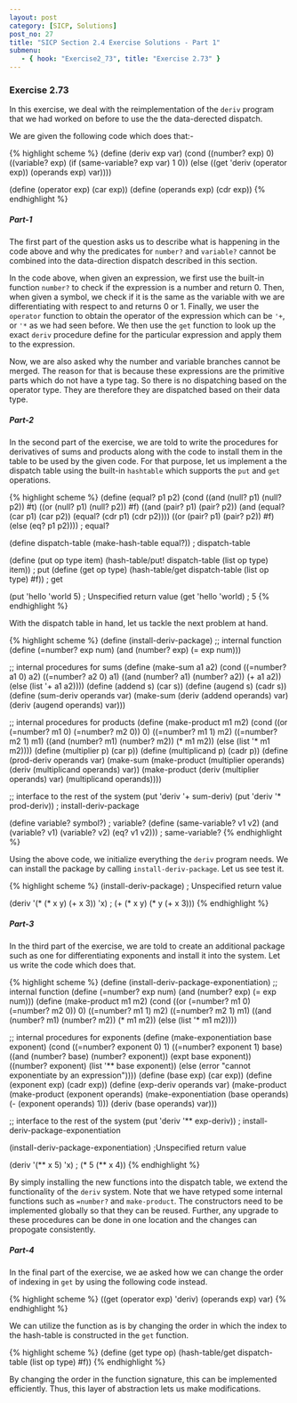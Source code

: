 ```yaml
---
layout: post
category: [SICP, Solutions]
post_no: 27
title: "SICP Section 2.4 Exercise Solutions - Part 1"
submenu:
   - { hook: "Exercise2_73", title: "Exercise 2.73" }
---
```

### Exercise 2.73<a name="Exercise2_73">&nbsp;</a>

In this exercise, we deal with the reimplementation of the `deriv` program that we had worked on before to use the the data-derected dispatch.
<!--excerpt-->

We are given the following code which does that:-

{% highlight scheme %}
(define (deriv exp var)
   (cond ((number? exp) 0)
         ((variable? exp) 
           (if (same-variable? exp var) 
               1 
               0))
         (else ((get 'deriv (operator exp)) 
                (operands exp) 
                var))))

(define (operator exp) (car exp))
(define (operands exp) (cdr exp))
{% endhighlight %}

##### Part-1
The first part of the question asks us to describe what is happening in the code above and why the predicates for `number?` and `variable?` cannot be combined into the data-direction dispatch described in this section.

In the code above, when given an expression, we first use the built-in function `number?` to check if the expression is a number and return 0. Then, when given a symbol, we check if it is the same as the variable with we are differentiating with respect to and returns 0 or 1. Finally, we user the `operator` function to obtain the operator of the expression which can be `'+`, or `'*` as we had seen before. We then use the `get` function to look up the exact `deriv` procedure define for the particular expression and apply them to the expression.

Now, we are also asked why the number and variable branches cannot be merged. The reason for that is because these expressions are the primitive parts which do not have a type tag. So there is no dispatching based on the operator type. They are therefore they are dispatched based on their data type.

##### Part-2
In the second part of the exercise, we are told to write the procedures for derivatives of sums and products along with the code to install them in the table to be used by the given code. For that purpose, let us implement a the dispatch table using the built-in `hashtable` which supports the `put` and `get` operations.

{% highlight scheme %}
(define (equal? p1 p2)
  (cond ((and (null? p1) (null? p2)) #t)
        ((or (null? p1) (null? p2)) #f)
		((and (pair? p1) (pair? p2))
		  (and (equal? (car p1) (car p2))
			   (equal? (cdr p1) (cdr p2))))
	    ((or (pair? p1) (pair? p2)) #f)
        (else (eq? p1 p2))))
; equal?

(define dispatch-table (make-hash-table equal?))
; dispatch-table

(define (put op type item)
  (hash-table/put! dispatch-table (list op type) item))
; put
(define (get op type)
  (hash-table/get dispatch-table (list op type) #f))
; get

(put 'hello 'world 5)
; Unspecified return value
(get 'hello 'world)
; 5
{% endhighlight %}

With the dispatch table in hand, let us tackle the next problem at hand.

{% highlight scheme %}
(define (install-deriv-package)
  ;; internal function
  (define (=number? exp num)
    (and (number? exp) (= exp num)))

  ;; internal procedures for sums
  (define (make-sum a1 a2)
    (cond ((=number? a1 0) a2)
          ((=number? a2 0) a1)
          ((and (number? a1) (number? a2)) 
           (+ a1 a2))
          (else (list '+ a1 a2))))
  (define (addend s) (car s))
  (define (augend s) (cadr s))
  (define (sum-deriv operands var)
    (make-sum (deriv (addend operands) var)
              (deriv (augend operands) var)))

  ;; internal procedures for products
  (define (make-product m1 m2)
    (cond ((or (=number? m1 0) 
               (=number? m2 0)) 
           0)
          ((=number? m1 1) m2)
          ((=number? m2 1) m1)
          ((and (number? m1) (number? m2)) 
           (* m1 m2))
          (else (list '* m1 m2))))
  (define (multiplier p) (car p))
  (define (multiplicand p) (cadr p))
  (define (prod-deriv operands var)
    (make-sum
      (make-product (multiplier operands)
                    (deriv (multiplicand operands) var))
      (make-product (deriv (multiplier operands) var)
                    (multiplicand operands))))
  
  ;; interface to the rest of the system
  (put 'deriv '+ sum-deriv)
  (put 'deriv '* prod-deriv))
; install-deriv-package

(define variable? symbol?)
; variable?
(define (same-variable? v1 v2)
  (and (variable? v1)
       (variable? v2)
       (eq? v1 v2)))
; same-variable?
{% endhighlight %}

Using the above code, we initialize everything the `deriv` program needs. We can install the package by calling `install-deriv-package`. Let us see test it.

{% highlight scheme %}
(install-deriv-package)
; Unspecified return value

(deriv '(* (* x y) (+ x 3)) 'x)
; (+ (* x y) (* y (+ x 3)))
{% endhighlight %}

##### Part-3
In the third part of the exercise, we are told to create an additional package such as one for differentiating exponents and install it into the system. Let us write the code which does that.

{% highlight scheme %}
(define (install-deriv-package-exponentiation)
  ;; internal function
  (define (=number? exp num)
    (and (number? exp) (= exp num)))
  (define (make-product m1 m2)
    (cond ((or (=number? m1 0) 
               (=number? m2 0)) 
           0)
          ((=number? m1 1) m2)
          ((=number? m2 1) m1)
          ((and (number? m1) (number? m2)) 
           (* m1 m2))
          (else (list '* m1 m2))))

  ;; internal procedures for exponents
  (define (make-exponentiation base exponent)
    (cond ((=number? exponent 0) 1)
          ((=number? exponent 1) base)
          ((and (number? base) (number? exponent)) (expt base exponent))
          ((number? exponent) (list '** base exponent))
          (else (error "cannot exponentiate by an expression"))))
  (define (base exp) (car exp))
  (define (exponent exp) (cadr exp))
  (define (exp-deriv operands var)
    (make-product
      (make-product
        (exponent operands)
        (make-exponentiation (base operands) (- (exponent operands) 1)))
      (deriv (base operands) var)))

  ;; interface to the rest of the system
  (put 'deriv '** exp-deriv))
; install-deriv-package-exponentiation

(install-deriv-package-exponentiation)
;Unspecified return value

(deriv '(** x 5) 'x)
; (* 5 (** x 4))
{% endhighlight %}

By simply installing the new functions into the dispatch table, we extend the functionality of the `deriv` system. Note that we have retyped some internal functions such as `=number?` and `make-product`. The constructors need to be implemented globally so that they can be reused. Further, any upgrade to these procedures can be done in one location and the changes can propogate consistently.

##### Part-4
In the final part of the exercise, we ae asked how we can change the order of indexing in `get` by using the following code instead.

{% highlight scheme %}
((get (operator exp) 'deriv) 
 (operands exp) var)
{% endhighlight %}

We can utilize the function as is by changing the order in which the index to the hash-table is constructed in the `get` function.

{% highlight scheme %}
(define (get type op)
  (hash-table/get dispatch-table (list op type) #f))
{% endhighlight %}

By changing the order in the function signature, this can be implemented efficiently. Thus, this layer of abstraction lets us make modifications.

